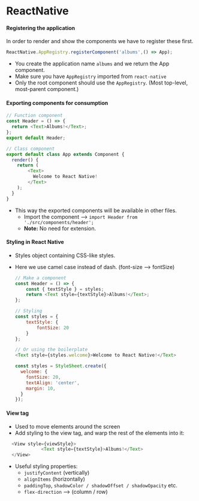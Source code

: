 # ReactNative

#### Registering the application
In order to render and show the components we have to register these first.
  ```js
  ReactNative.AppRegistry.registerComponent('albums',() => App);
  ```
- You create the application name `albums` and we return the App component.
- Make sure you have `AppRegistry` imported from `react-native`
- Only the root component should use the `AppRegistry`. (Most top-level, most-parent component.)


#### Exporting components for consumption
  ```js
  // Function component
  const Header = () => {
    return <Text>Albums!</Text>;
  };
  export default Header;

  // Class component
  export default class App extends Component {
    render() {
      return (
          <Text>
            Welcome to React Native!
          </Text>
      );
    }
  }
  ```
- This way the exported components will be available in other files.
  - Import the component --> `import Header from './src/components/header';`
  - **Note:** No need for extension.

#### Styling in React Native
- Styles object containing CSS-like styles.
- Here we use camel case instead of dash. (font-size --> fontSize)

  ```js
  // Make a component
  const Header = () => {
      const { textStyle } = styles;
      return <Text style={textStyle}>Albums!</Text>;
  };

  // Styling
  const styles = {
      textStyle: {
          fontSize: 20
      }
  };

  // Or using the boilerplate
  <Text style={styles.welcome}>Welcome to React Native!</Text>

  const styles = StyleSheet.create({
    welcome: {
      fontSize: 20,
      textAlign: 'center',
      margin: 10,
    }
  });
  ```

#### View tag
- Used to move elements around the screen
- Add styling to the view tag, and warp the rest of the elements into it:
```js
  <View style={viewStyle}>
             <Text style={textStyle}>Albums!</Text>
  </View>
```
- Useful styling properties:
  - `justifyContent` (vertically)
  - `alignItems` (horizontally)
  - `paddingTop`, `shadowColor / shadowOffset / shadowOpacity` etc.
  - `flex-direction` --> (column / row)
